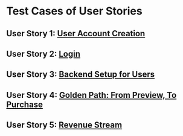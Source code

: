 # Test Cases of User Stories

## User Story 1: [User Account Creation](https://docs.google.com/presentation/d/1oLbWKiWM43htDGJfoh3_BJ2QlgNIhZ2xyezkJvb8diQ/edit#slide=id.p)
## User Story 2: [Login](https://docs.google.com/presentation/d/1mBry7ahx0kPCy_H1Lsm3SUTXDoz8qWKETLEYJxtzs4I/edit?usp=sharing)
## User Story 3: [Backend Setup for Users](https://docs.google.com/presentation/d/136yXaucyKAt1ZJL8_U7GJpwgCMd5fH-FxC8FX0zOo9I/edit#slide=id.p)
## User Story 4: [Golden Path: From Preview, To Purchase](https://docs.google.com/presentation/d/1eOLBzs-_3itRG6XrframWn3hgJJp7-KK2ke2hF68xEk/edit?usp=sharing)
## User Story 5: [Revenue Stream](https://docs.google.com/presentation/d/1bPSnvy3OI5A-WO3VzMR2zklbkjqRCf_ceepO-V9QJgo/edit#slide=id.p)
